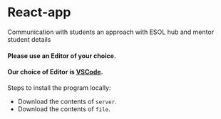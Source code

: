 # React-app
Communication with students an approach with ESOL hub and mentor student details

#### Please use an Editor of your choice.
#### Our choice of Editor is [VSCode](https://code.visualstudio.com/).

Steps to install the program locally:
- Download the contents of `server`.
- Download the contents of `file`.
